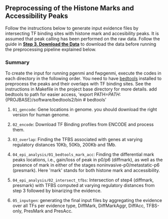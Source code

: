 ## Preprocessing of the Histone Marks and Accessibility Peaks
Follow the instructions below to generate input evidence files by intersecting TF binding sites with histone mark and accesibility peaks.
It is assumed that peak calling has been performed on the raw data. Follow the guide in **[Step 3. Download the Data](https://github.com/sabagh1994/fw-pGENMi/master/README.md)** to download the data before running the preprocessing pipeline explained below. 

### Summary


To create the input for running pgenmi and fwpgenmi, execute the codes in each directory in the following order.
You need to have [bedtools](https://bedtools.readthedocs.io/en/latest/) installed to preprocess the peaks and their overlaps with TF binding sites.
See the instructions in Makefile in the project base directory for more details. 
add bedtools to path for easier access, 'export PATH=$PATH:${PROJBASE}/software/bedtools2/bin # bedtools'

1. `01_gencode`: Gene locations in genome. you should download the right version for human genome.
2. `02_encode`: Download TF Binding profiles from ENCODE and process them.
3. `03_overlap`: Finding the TFBS associated with genes at varying regulatory distances 10Kb, 50Kb, 200Kb and 1Mb.
4. `04_epi_analysis/01_bedtools_mark_acc`: Finding the differential mark peaks locations, i.e., gain/loss of peak in p0/p6 (diffmark), 
                                           as well as the presence of mark in either of the stages noninvasive-p0/metastatic-p6 (presmark).
                                           Here 'mark' stands for both histone mark and accessibility.
                                           
5. `04_epi_analysis/02_intersect_tfbs`: Intersection of step4 (diffmark, presmark) with TFBS computed at varying regulatory distances
                                        from step 3 followed by binarizing the evidence.
6. `05_inputgen`: generating the final input files by aggregating the evidence over all TFs per evidence type, DiffMark, DiffMarkAggr, DiffAcc, TFBS-only, PresMark and PresAcc.

